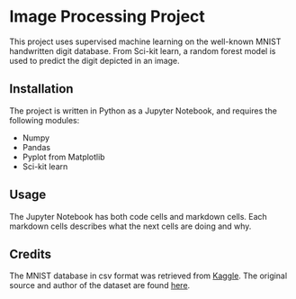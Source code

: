 # Image Processing Project
This project uses supervised machine learning on the well-known MNIST handwritten digit database. From Sci-kit learn, a random forest model is used to
predict the digit depicted in an image.

## Installation
The project is written in Python as a Jupyter Notebook, and requires the following modules:

* Numpy
* Pandas
* Pyplot from Matplotlib
* Sci-kit learn

## Usage
The Jupyter Notebook has both code cells and markdown cells. Each markdown cells describes what the next cells are doing and why.

## Credits
The MNIST database in csv format was retrieved from [Kaggle](https://www.kaggle.com/datasets/oddrationale/mnist-in-csv). The original source and author of the dataset are found [here](http://yann.lecun.com/exdb/mnist/).
